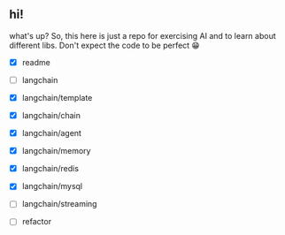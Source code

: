 ## hi!

what's up? So, this here is just a repo for exercising AI and to learn about different libs. Don't expect the code to be perfect 😁

- [x] readme
- [ ] langchain
- [x] langchain/template
- [x] langchain/chain
- [x] langchain/agent
- [x] langchain/memory
- [x] langchain/redis
- [x] langchain/mysql
- [ ] langchain/streaming

- [ ] refactor
